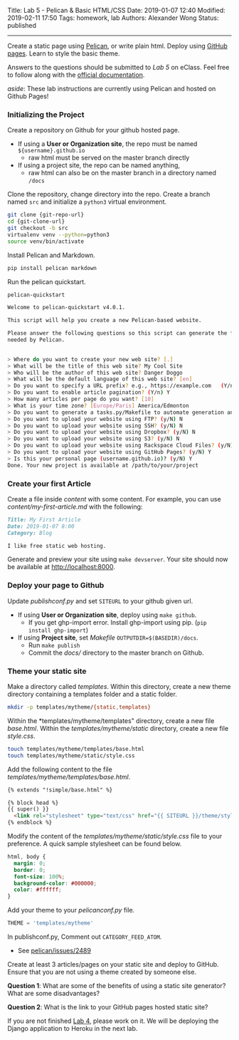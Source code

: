 Title: Lab 5 - Pelican & Basic HTML/CSS
Date: 2019-01-07 12:40
Modified: 2019-02-11 17:50
Tags: homework, lab
Authors: Alexander Wong
Status: published

----

Create a static page using [Pelican](https://blog.getpelican.com/), or write plain html. Deploy using [GitHub pages](https://pages.github.com/). Learn to style the basic theme.

Answers to the questions should be submitted to *Lab 5* on eClass. Feel free to follow along with the [official documentation](https://docs.getpelican.com/en/stable/quickstart.html).

*aside*: These lab instructions are currently using Pelican and hosted on Github Pages!

### Initializing the Project

Create a repository on Github for your github hosted page.

* If using a **User or Organization site**, the repo must be named `${username}.github.io`
    * raw html must be served on the master branch directly
* If using a project site, the repo can be named anything,
    * raw html can also be on the master branch in a directory named `/docs`


Clone the repository, change directory into the repo. Create a branch named `src` and initialize a `python3` virtual environment.

```bash
git clone {git-repo-url}
cd {git-clone-url}
git checkout -b src
virtualenv venv --python=python3
source venv/bin/activate
```

Install Pelican and Markdown.

```bash
pip install pelican markdown
```

Run the pelican quickstart.

```bash
pelican-quickstart

Welcome to pelican-quickstart v4.0.1.

This script will help you create a new Pelican-based website.

Please answer the following questions so this script can generate the files
needed by Pelican.

    
> Where do you want to create your new web site? [.] 
> What will be the title of this web site? My Cool Site
> Who will be the author of this web site? Danger Doggo
> What will be the default language of this web site? [en] 
> Do you want to specify a URL prefix? e.g., https://example.com   (Y/n) n
> Do you want to enable article pagination? (Y/n) Y
> How many articles per page do you want? [10] 
> What is your time zone? [Europe/Paris] America/Edmonton
> Do you want to generate a tasks.py/Makefile to automate generation and publishing? (Y/n) Y
> Do you want to upload your website using FTP? (y/N) N
> Do you want to upload your website using SSH? (y/N) N
> Do you want to upload your website using Dropbox? (y/N) N
> Do you want to upload your website using S3? (y/N) N
> Do you want to upload your website using Rackspace Cloud Files? (y/N) N
> Do you want to upload your website using GitHub Pages? (y/N) Y
> Is this your personal page (username.github.io)? (y/N) Y
Done. Your new project is available at /path/to/your/project
```

### Create your first Article

Create a file inside *content* with some content. For example, you can use *content/my-first-article.md* with the following:

```markdown
Title: My First Article
Date: 2019-01-07 8:00
Category: Blog

I like free static web hosting.
```

Generate and preview your site using `make devserver`. Your site should now be available at [http://localhost:8000](http://localhost:8000).

### Deploy your page to Github

Update *publishconf.py* and set `SITEURL` to your github given url.

* If using **User or Organization site**, deploy using `make github`.
    * If you get ghp-import error. Install ghp-import using pip. (`pip install ghp-import`)
* If using **Project site**, set *Makefile* `OUTPUTDIR=$(BASEDIR)/docs`.
    * Run `make publish`
    * Commit the *docs/* directory to the master branch on Github.

### Theme your static site

Make a directory called *templates*. Within this directory, create a new theme directory containing a templates folder and a static folder.

```bash
mkdir -p templates/mytheme/{static,templates}
```

Within the *templates/mytheme/templates" directory, create a new file *base.html*. Within the *templates/mytheme/static* directory, create a new file *style.css*.

```bash
touch templates/mytheme/templates/base.html
touch templates/mytheme/static/style.css
```

Add the following content to the file *templates/mytheme/templates/base.html*.

```html
{% extends "!simple/base.html" %}

{% block head %}
{{ super() }}
  <link rel="stylesheet" type="text/css" href="{{ SITEURL }}/theme/style.css" />
{% endblock %}
```

Modify the content of the *templates/mytheme/static/style.css* file to your preference. A quick sample stylesheet can be found below.

```css
html, body {
  margin: 0;
  border: 0;
  font-size: 100%;
  background-color: #000000;
  color: #ffffff;
}
```

Add your theme to your *pelicanconf.py* file.

```python
THEME = 'templates/mytheme'
```

In publishconf.py, Comment out `CATEGORY_FEED_ATOM`.
* See [pelican/issues/2489](https://github.com/getpelican/pelican/issues/2489)


Create at least 3 articles/pages on your static site and deploy to GitHub. Ensure that you are not using a theme created by someone else.

**Question 1**: What are some of the benefits of using a static site generator? What are some disadvantages?

**Question 2**: What is the link to your GitHub pages hosted static site?

If you are not finished [Lab 4]({filename}lab-4.md), please work on it. We will be deploying the Django application to Heroku in the next lab.
